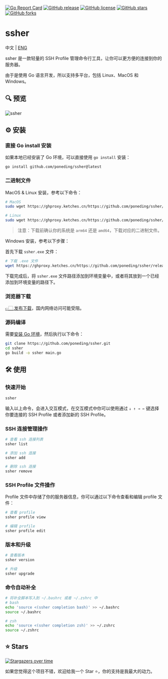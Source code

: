 [![Go Report Card](https://goreportcard.com/badge/github.com/poneding/ssher)](https://goreportcard.com/report/github.com/poneding/ssher)
[![GitHub release](https://img.shields.io/github/v/release/poneding/ssher)](https://img.shields.io/github/v/release/poneding/ssher)
[![GitHub license](https://img.shields.io/github/license/poneding/ssher)](https://img.shields.io/github/license/poneding/ssher)
[![GitHub stars](https://img.shields.io/github/stars/poneding/ssher)](https://img.shields.io/github/stars/poneding/ssher)
[![GitHub forks](https://img.shields.io/github/forks/poneding/ssher)](https://img.shields.io/github/forks/poneding/ssher)

# ssher

中文 | [ENG](README_en-US.md)

ssher 是一款轻量的 SSH Profile 管理命令行工具，让你可以更方便的连接到你的服务器。

由于是使用 Go 语言开发，所以支持多平台，包括 Linux、MacOS 和 Windows。

## 🔍 预览

![ssher](https://github.com/poneding/images/blob/master/2024/04/202404260925762.gif?raw=true)

## ⚙️ 安装

### 直接 Go install 安装

如果本地已经安装了 Go 环境，可以直接使用 `go install` 安装：

```bash
go install github.com/poneding/ssher@latest
```

### 二进制文件

MacOS & Linux 安装，参考以下命令：

```bash
# MacOS
sudo wget https://ghproxy.ketches.cn/https://github.com/poneding/ssher/releases/download/v1.0.3/ssher_1.0.3_darwin_arm64 -O /user/local/bin/ssher && sudo chmod +x /user/local/bin/ssher

# Linux
sudo wget https://ghproxy.ketches.cn/https://github.com/poneding/ssher/releases/download/v1.0.3/ssher_1.0.3_linux_amd64 -O /user/local/bin/ssher && sudo chmod +x /user/local/bin/ssher
```

> 注意：下载前确认你的系统是 `arm64` 还是 `amd64`，下载对应的二进制文件。

Windows 安装，参考以下步骤：

首先下载 `ssher.exe` 文件：

```bash
# 下载 .exe 文件
wget https://ghproxy.ketches.cn/https://github.com/poneding/ssher/releases/download/v1.0.3/ssher_1.0.3_windows_amd64.exe
```

下载完成后，将 `ssher.exe` 文件路径添加到环境变量中，或者将其放到一个已经添加到环境变量的路径下。

### 浏览器下载

[👉🏻 发布下载](https://github.com/poneding/ssher/releases)，国内网络访问可能受阻。

### 源码编译

需要[安装 Go 环境](https://golang.google.cn/doc/install)，然后执行以下命令：

```bash
git clone https://github.com/poneding/ssher.git
cd ssher
go build -o ssher main.go
```

## 🛠️ 使用

### 快速开始

```bash
ssher
```

输入以上命令，会进入交互模式，在交互模式中你可以使用通过 `↓ ↑ → ←` 键选择你要连接的 SSH Profile 或者添加新的 SSH Profile。

### SSH 连接管理操作

```bash
# 查看 ssh 连接列表
ssher list

# 添加 ssh 连接
ssher add

# 删除 ssh 连接
ssher remove
```

### SSH Profile 文件操作

Profile 文件中存储了你的服务器信息，你可以通过以下命令查看和编辑 profile 文件：

```bash
# 查看 profile
ssher profile view

# 编辑 profile
ssher profile edit
```

### 版本和升级

```bash
# 查看版本
ssher version

# 升级
ssher upgrade
```

### 命令自动补全

```bash
# 将补全脚本写入到 ~/.bashrc 或者 ~/.zshrc 中
# bash
echo 'source <(ssher completion bash)' >> ~/.bashrc
source ~/.bashrc

# zsh
echo 'source <(ssher completion zsh)' >> ~/.zshrc
source ~/.zshrc
```

## ⭐️ Stars

[![Stargazers over time](https://starchart.cc/poneding/ssher.svg?variant=adaptive)](https://starchart.cc/poneding/ssher)

如果您觉得这个项目不错，欢迎给我一个 Star ⭐️，你的支持是我最大的动力。
